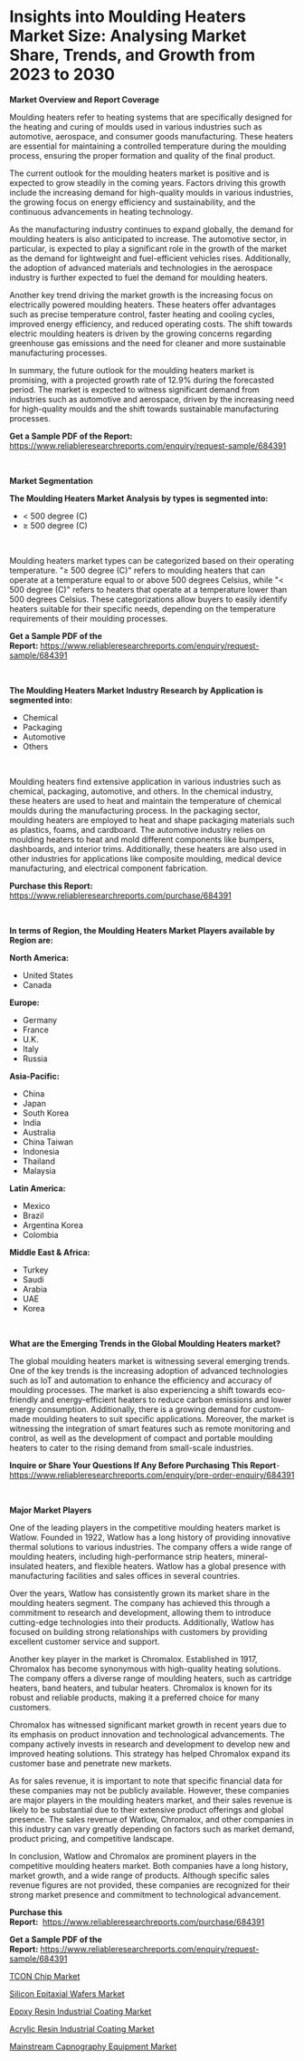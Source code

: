 <p><h1>Insights into Moulding Heaters Market Size: Analysing Market Share, Trends, and Growth from 2023 to 2030</h1></p><p><strong>Market Overview and Report Coverage</strong></p>
<p><p>Moulding heaters refer to heating systems that are specifically designed for the heating and curing of moulds used in various industries such as automotive, aerospace, and consumer goods manufacturing. These heaters are essential for maintaining a controlled temperature during the moulding process, ensuring the proper formation and quality of the final product.</p><p>The current outlook for the moulding heaters market is positive and is expected to grow steadily in the coming years. Factors driving this growth include the increasing demand for high-quality moulds in various industries, the growing focus on energy efficiency and sustainability, and the continuous advancements in heating technology.</p><p>As the manufacturing industry continues to expand globally, the demand for moulding heaters is also anticipated to increase. The automotive sector, in particular, is expected to play a significant role in the growth of the market as the demand for lightweight and fuel-efficient vehicles rises. Additionally, the adoption of advanced materials and technologies in the aerospace industry is further expected to fuel the demand for moulding heaters.</p><p>Another key trend driving the market growth is the increasing focus on electrically powered moulding heaters. These heaters offer advantages such as precise temperature control, faster heating and cooling cycles, improved energy efficiency, and reduced operating costs. The shift towards electric moulding heaters is driven by the growing concerns regarding greenhouse gas emissions and the need for cleaner and more sustainable manufacturing processes.</p><p>In summary, the future outlook for the moulding heaters market is promising, with a projected growth rate of 12.9% during the forecasted period. The market is expected to witness significant demand from industries such as automotive and aerospace, driven by the increasing need for high-quality moulds and the shift towards sustainable manufacturing processes.</p></p>
<p><strong>Get a Sample PDF of the Report:</strong> <a href="https://www.reliableresearchreports.com/enquiry/request-sample/684391">https://www.reliableresearchreports.com/enquiry/request-sample/684391</a></p>
<p>&nbsp;</p>
<p><strong>Market Segmentation</strong></p>
<p><strong>The Moulding Heaters Market Analysis by types is segmented into:</strong></p>
<p><ul><li>< 500 degree (C)</li><li>≥ 500 degree (C)</li></ul></p>
<p>&nbsp;</p>
<p><p>Moulding heaters market types can be categorized based on their operating temperature. "≥ 500 degree (C)" refers to moulding heaters that can operate at a temperature equal to or above 500 degrees Celsius, while "< 500 degree (C)" refers to heaters that operate at a temperature lower than 500 degrees Celsius. These categorizations allow buyers to easily identify heaters suitable for their specific needs, depending on the temperature requirements of their moulding processes.</p></p>
<p><strong>Get a Sample PDF of the Report:</strong>&nbsp;<a href="https://www.reliableresearchreports.com/enquiry/request-sample/684391">https://www.reliableresearchreports.com/enquiry/request-sample/684391</a></p>
<p>&nbsp;</p>
<p><strong>The Moulding Heaters Market Industry Research by Application is segmented into:</strong></p>
<p><ul><li>Chemical</li><li>Packaging</li><li>Automotive</li><li>Others</li></ul></p>
<p>&nbsp;</p>
<p><p>Moulding heaters find extensive application in various industries such as chemical, packaging, automotive, and others. In the chemical industry, these heaters are used to heat and maintain the temperature of chemical moulds during the manufacturing process. In the packaging sector, moulding heaters are employed to heat and shape packaging materials such as plastics, foams, and cardboard. The automotive industry relies on moulding heaters to heat and mold different components like bumpers, dashboards, and interior trims. Additionally, these heaters are also used in other industries for applications like composite moulding, medical device manufacturing, and electrical component fabrication.</p></p>
<p><strong>Purchase this Report:</strong>&nbsp; <a href="https://www.reliableresearchreports.com/purchase/684391">https://www.reliableresearchreports.com/purchase/684391</a></p>
<p>&nbsp;</p>
<p><strong>In terms of Region, the Moulding Heaters Market Players available by Region are:</strong></p>
<p>
    <p> <strong> North America: </strong>
        <ul>
            <li>United States</li>
            <li>Canada</li>
        </ul>
        </p> 
    <p> <strong> Europe: </strong>
        <ul>
            <li>Germany</li>
            <li>France</li>
            <li>U.K.</li>
            <li>Italy</li>
            <li>Russia</li>
        </ul>
        </p> 
    <p> <strong> Asia-Pacific: </strong>
        <ul>
            <li>China</li>
            <li>Japan</li>
            <li>South Korea</li>
            <li>India</li>
            <li>Australia</li>
            <li>China Taiwan</li>
            <li>Indonesia</li>
            <li>Thailand</li>
            <li>Malaysia</li>
        </ul>
        </p> 
    <p> <strong> Latin America: </strong>
        <ul>
            <li>Mexico</li>
            <li>Brazil</li>
            <li>Argentina Korea</li>
            <li>Colombia</li>
        </ul>
        </p> 
    <p> <strong> Middle East & Africa: </strong>
        <ul>
            <li>Turkey</li>
            <li>Saudi</li>
            <li>Arabia</li>
            <li>UAE</li>
            <li>Korea</li>
        </ul>
    </p>
    </p>
<p>&nbsp;</p>
<p><strong>What are the Emerging Trends in the Global Moulding Heaters market?</strong></p>
<p><p>The global moulding heaters market is witnessing several emerging trends. One of the key trends is the increasing adoption of advanced technologies such as IoT and automation to enhance the efficiency and accuracy of moulding processes. The market is also experiencing a shift towards eco-friendly and energy-efficient heaters to reduce carbon emissions and lower energy consumption. Additionally, there is a growing demand for custom-made moulding heaters to suit specific applications. Moreover, the market is witnessing the integration of smart features such as remote monitoring and control, as well as the development of compact and portable moulding heaters to cater to the rising demand from small-scale industries.</p></p>
<p><strong>Inquire or Share Your Questions If Any Before Purchasing This Report</strong>- <a href="https://www.reliableresearchreports.com/enquiry/pre-order-enquiry/684391">https://www.reliableresearchreports.com/enquiry/pre-order-enquiry/684391</a></p>
<p>&nbsp;</p>
<p><strong>Major Market Players</strong></p>
<p><p>One of the leading players in the competitive moulding heaters market is Watlow. Founded in 1922, Watlow has a long history of providing innovative thermal solutions to various industries. The company offers a wide range of moulding heaters, including high-performance strip heaters, mineral-insulated heaters, and flexible heaters. Watlow has a global presence with manufacturing facilities and sales offices in several countries.</p><p>Over the years, Watlow has consistently grown its market share in the moulding heaters segment. The company has achieved this through a commitment to research and development, allowing them to introduce cutting-edge technologies into their products. Additionally, Watlow has focused on building strong relationships with customers by providing excellent customer service and support.</p><p>Another key player in the market is Chromalox. Established in 1917, Chromalox has become synonymous with high-quality heating solutions. The company offers a diverse range of moulding heaters, such as cartridge heaters, band heaters, and tubular heaters. Chromalox is known for its robust and reliable products, making it a preferred choice for many customers.</p><p>Chromalox has witnessed significant market growth in recent years due to its emphasis on product innovation and technological advancements. The company actively invests in research and development to develop new and improved heating solutions. This strategy has helped Chromalox expand its customer base and penetrate new markets.</p><p>As for sales revenue, it is important to note that specific financial data for these companies may not be publicly available. However, these companies are major players in the moulding heaters market, and their sales revenue is likely to be substantial due to their extensive product offerings and global presence. The sales revenue of Watlow, Chromalox, and other companies in this industry can vary greatly depending on factors such as market demand, product pricing, and competitive landscape.</p><p>In conclusion, Watlow and Chromalox are prominent players in the competitive moulding heaters market. Both companies have a long history, market growth, and a wide range of products. Although specific sales revenue figures are not provided, these companies are recognized for their strong market presence and commitment to technological advancement.</p></p>
<p><strong>Purchase this Report:</strong>&nbsp;&nbsp;<a href="https://www.reliableresearchreports.com/purchase/684391">https://www.reliableresearchreports.com/purchase/684391</a></p>
<p></p>
<p><strong>Get a Sample PDF of the Report:</strong>&nbsp;<a href="https://www.reliableresearchreports.com/enquiry/request-sample/684391">https://www.reliableresearchreports.com/enquiry/request-sample/684391</a></p>
<p><p><a href="https://www.linkedin.com/pulse/tcon-chip-market-research-report-unlocks-analysis-financial-status-510be/">TCON Chip Market</a></p><p><a href="https://www.linkedin.com/pulse/silicon-epitaxial-wafers-market-share-amp-new-trends-analysis-vuc9e/">Silicon Epitaxial Wafers Market</a></p><p><a href="https://medium.com/@santo151299/epoxy-resin-industrial-coating-market-research-report-its-history-and-forecast-2023-to-2030-3c0c9aff33de">Epoxy Resin Industrial Coating Market</a></p><p><a href="https://medium.com/@sanju991215/decoding-acrylic-resin-industrial-coating-market-metrics-market-share-trends-and-growth-patterns-cad82da591ea">Acrylic Resin Industrial Coating Market</a></p><p><a href="https://github.com/ashepherd82/Market-Research-Report-List-1/blob/main/mainstream-capnography-equipment-market.md">Mainstream Capnography Equipment Market</a></p></p>